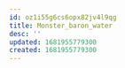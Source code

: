 ```yaml
---
id: oz1i55g6cs6opx82jv4l9qg
title: Monster_baron_water
desc: ''
updated: 1681955779300
created: 1681955779300
---
```

